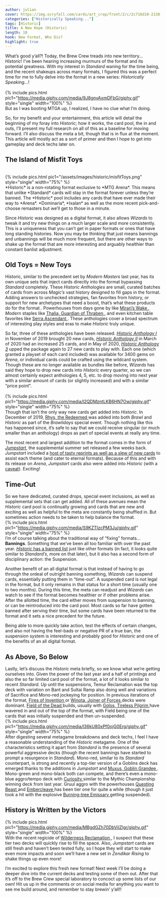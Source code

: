 ```yaml
---
author: julian
cover: https://img.scryfall.com/cards/art_crop/front/2/c/2c716d10-2130-43b7-a939-349d437e1091.jpg?1592705417
categories: ["Historically Speaking..."]
tags: [Historic]
title: A New Hope (Historic)
length: 10
hook: New Format, Who Dis?
highlight: true
---
```

What’s good y’all?! Today, the Brew Crew treads into new territory… *Historic*! I’ve been hearing increasing murmurs of the format and its potential greatness. With my interest in *Standard* waning for the time being, and the recent shakeups across many formats, I figured this was a perfect time for me to fully delve into the format in a new series: *Historically Speaking…*!
<br />
<br />
{% include pics.html
pic1="https://media.giphy.com/media/9J8gnvAxmDFbG/giphy.gif"
style="single"
width="100%" %}
<br />
But as I was booting MTGA up, I realized, I have no clue what I’m doing.

So, for my benefit and your entertainment, this article will detail the beginning of my foray into *Historic*; how it works, the card pool, the in and outs, I’ll present my full research on all of this as a baseline for moving forward. I’ll also discuss the meta a bit, though that is in flux at the moment. This article will mostly act as a sort of primer and then I hope to get into gameplay and deck techs later on.

## The Island of Misfit Toys
<br />
{% include pics.html
pic1="/assets/images/historic/misfitToys.png"
style="single"
width="75%" %}
<br />
*Historic* is a non-rotating format exclusive to *MTG Arena*. This means that unlike *Standard* cards will stay in the format forever unless they’re banned. The *Historic* pool includes any cards that have ever made their way to *Arena*. *Dominaria*, *Ixalan* as well as the more recent pick-and-choose remasters but we’ll get to those in a minute.

Since *Historic* was designed as a digital format, it also allows *Wizards* to tweak it and try new things on a much larger scale and more consistently. This is a uniqueness that you can’t get in paper formats or ones that have long standing histories. Now you may be thinking that just means bannings and unbannings will be much more frequent, but there are other ways to shake up the format that are more interesting and arguably healthier than constant banlist adjustment.

## Old Toys = New Toys

Historic, similar to the precedent set by *Modern Masters* last year, has its own unique sets that inject cards directly into the format bypassing *Standard* completely. These *Historic Anthologies* are small, curated batches of cards from across *Magic’s* vast history designed to fill gaps in the format. Adding answers to unchecked strategies, fan favorites from history, or support for new archetypes that need a boost, that’s what these products do for the format.. Powerhouses from days gone by like 
<a
	class="accented-link"
	target="_blank"
	href="https://scryfall.com/card/c17/181/miraris-wake?utm_source=api"
	data-toggle="popover"
	data-placement="top"
	data-content="<img src='https://img.scryfall.com/cards/normal/front/0/b/0b461cce-02c7-4c93-afaa-32400ff82942.jpg?1562599586' width=100% height=100%>">
	Mirari’s Wake
</a>, *Modern* staples like 
<a
	class="accented-link"
	target="_blank"
	href="https://scryfall.com/card/a25/36/thalia-guardian-of-thraben?utm_source=api"
	data-toggle="popover"
	data-placement="top"
	data-content="<img src='https://img.scryfall.com/cards/normal/front/9/7/97ff44c9-6ff5-432d-9876-488c96833c39.jpg?1562438581' width=100% height=100%>">
	Thalia, Guardian of Thraben
</a>, and even kitchen table favorites like 
<a
	class="accented-link"
	target="_blank"
	href="https://scryfall.com/card/ima/31/serra-ascendant?utm_source=api"
	data-toggle="popover"
	data-placement="top"
	data-content="<img src='https://img.scryfall.com/cards/normal/front/0/a/0a22ee47-fc56-436d-8570-88fbff421027.jpg?1562845354' width=100% height=100%>">
	Serra Ascendant
</a>. These anthologies cover a broad spectrum of interesting play styles and eras to make *Historic* truly unique.

So far, three of these anthologies have been released. <a href="https://scryfall.com/sets/ha1?as=grid&order=set" target="_blank">*Historic Anthology I*</a> in November of 2019 brought 20 new cards, <a href="https://scryfall.com/sets/ha2?as=grid&order=set" target="_blank">*Historic Anthology II*</a> in March of 2020 had an increased 25 cards, and in May of 2020, <a href="https://scryfall.com/sets/ha3?as=grid&order=set" target="_blank">*Historic Anthology 3*</a> upped the package again to 27 new cards to play with. Each one (which granted a playset of each card included) was available for 3400 gems on *Arena*, or individual cards could be crafted using the wildcard system. Though these are no longer available as bundles like before, *Wizards* has said they hope to drop new cards into *Historic* every quarter, so we can almost certainly expect anthologies 4, 5, etc. to drop moving into next year with a similar amount of cards (or slightly increased) and with a similar “price point”. 
<br />
<br />
{% include pics.html
pic1="https://media.giphy.com/media/l2QDMzntLKB6HN7Ow/giphy.gif"
style="single"
width="75%" %}
<br />
Though that isn’t the only way new cards get added into *Historic*. In December of 2019, 
<a
	class="accented-link"
	target="_blank"
	href="https://scryfall.com/card/2xm/213/rhys-the-redeemed?utm_source=api"
	data-toggle="popover"
	data-placement="top"
	data-content="<img src='https://img.scryfall.com/cards/normal/front/b/9/b91dadcb-31e9-43b0-b425-c9311af3e9d7.jpg?1596139016' width=100% height=100%>">
	Rhys, the Redeemed
</a> was added into both *Brawl* and *Historic* as part of the *Brawlidays* special event. Though nothing like this has happened since, it’s safe to say that we could receive singular (or much smaller than an anthology) drops as part of special events at really any time. 

The most recent and largest addition to the format comes in the form of <a href="https://magic.wizards.com/en/articles/archive/news/introducing-jumpstart-new-way-play-magic-2020-02-20" target="_blank">*Jumpstart*</a>, the supplemental summer set released a few weeks back. *Jumpstart* included a <a href="https://magic.wizards.com/en/articles/archive/card-image-gallery/jumpstart" target="_blank">host of tasty reprints as well as a slew of new cards</a> to assist each theme (and cater to eternal formats). Because of this and with its release on *Arena*, *Jumpstart* cards also were added into *Historic* (with a <a href="https://magic.wizards.com/en/articles/archive/news/jumpstart-cards-being-replaced-mtg-arena-2020-06-17" target="_blank">caveat</a>). Exciting!  

## Time-Out

So we have dedicated, curated drops, special event inclusions, as well as supplemental sets that can get added. All of these avenues mean the *Historic* card pool is continually growing and cards that are new and exciting as well as helpful to the meta are constantly being shuffled in. But sometimes action needs to be taken to help balance the format.
<br />
{% include pics.html
pic1="https://media.giphy.com/media/S9KZTIzcPM3Ju/giphy.gif"
style="single"
width="75%" %}
<br />
I’m of course talking about the traditional way of “fixing” formats… **Bannings**. Something that we’ve been all too familiar with over the past year. <a href="https://mtg.gamepedia.com/Historic_(format)" target="_blank">*Historic* has a banned list</a> just like other formats (in fact, it looks quite similar to *Standard’s*, more on that later), but it also has a second form of disciplinary action: the Suspension.

Another benefit of an all digital format is that instead of having to go through the ordeal of outright banning something, *Wizards* can suspend cards, essentially putting them in “time-out”. A suspended card is not legal in the format, but it only remains in that status for a short time (usually one to two months). During this time, the meta can readjust and *Wizards* can watch to see if the format becomes healthier or if other problems arise. After the allotted time, the card either moves from suspension to banning, or can be reintroduced into the card pool. Most cards so far have gotten banned after serving their time, but some cards have been returned to the format and it sets a nice precedent for the future.

Being able to more quickly take action, test the effects of certain changes, and also not having the feel-bads or negative PR of a true ban, the suspension system is interesting and probably good for *Historic* and one of the benefits of an all digital format.

## As Above, So Below

Lastly, let’s discuss the *Historic* meta briefly, so we know what we’re getting ourselves into. Given the power of the last year and a half of printings and also the so far limited card pool of the format, a lot of it looks similar to recent *Standard*. Up until the suspensions, Temur Reclamation was the top deck with variation on Bant and Sultai Ramp also doing well and variations of Sacrifice and Mono-red jockeying for position. In previous iterations of the format, 
<a
	class="accented-link"
	target="_blank"
	href="https://scryfall.com/card/eld/125/fires-of-invention?utm_source=api"
	data-toggle="popover"
	data-placement="top"
	data-content="<img src='https://img.scryfall.com/cards/normal/front/a/1/a12b16b0-f75f-42d8-9b24-947c1908e0f7.jpg?1591620860' width=100% height=100%>">
	Fires of Invention
</a> or 
<a
	class="accented-link"
	target="_blank"
	href="https://scryfall.com/card/iko/216/winota-joiner-of-forces?utm_source=api"
	data-toggle="popover"
	data-placement="top"
	data-content="<img src='https://img.scryfall.com/cards/normal/front/5/d/5dd13a6c-23d3-44ce-a628-cb1c19d777c4.jpg?1591630143' width=100% height=100%>">
	Winota, Joiner of Forces
</a> decks were dominant. 
<a
	class="accented-link"
	target="_blank"
	href="https://scryfall.com/card/m20/247/field-of-the-dead?utm_source=api"
	data-toggle="popover"
	data-placement="top"
	data-content="<img src='https://img.scryfall.com/cards/normal/front/4/7/470ca3f4-29aa-4c4c-8ff2-8cdd70c69943.jpg?1592517808' width=100% height=100%>">
	Field of the Dead
</a> builds, usually with 
<a
	class="accented-link"
	target="_blank"
	href="https://scryfall.com/card/m20/226/golos-tireless-pilgrim?utm_source=api"
	data-toggle="popover"
	data-placement="top"
	data-content="<img src='https://img.scryfall.com/cards/normal/front/1/f/1fa48620-4c3d-4f75-be1f-c12c4aa59f51.jpg?1592517637' width=100% height=100%>">
	Golos, Tireless Pilgrim
</a> have wavered in and out of the top of the format, with Field being one of the cards that was initially suspended and then un-suspended. 
<br />
{% include pics.html
pic1="https://media.giphy.com/media/l36kU80xPf0ojG0Erg/giphy.gif"
style="single"
width="75%" %}
<br />
After digesting several metagame breakdowns and deck techs, I feel I have a reasonable understanding of the *Historic* metagame. One of the characteristics setting it apart from *Standard* is the presence of several powerful aggressive decks (though the recent bannings have started to prompt a resurgence in *Standard*). Mono-red, similar to its *Standard* counterpart, is strong and recently a top-tier version of a Goblins deck has emerged thanks to the additions in *Jumpstart* and 
<a
	class="accented-link"
	target="_blank"
	href="https://scryfall.com/card/jmp/24/muxus-goblin-grandee?utm_source=api"
	data-toggle="popover"
	data-placement="top"
	data-content="<img src='https://img.scryfall.com/cards/normal/front/2/c/2c716d10-2130-43b7-a939-349d437e1091.jpg?1592705417' width=100% height=100%>">
	Muxus, Goblin Grandee
</a>. Mono-green and mono-black both can compete, and there’s even a mono-blue aggro/tempo deck with 
<a
	class="accented-link"
	target="_blank"
	href="https://scryfall.com/card/jmp/147/curiosity?utm_source=api"
	data-toggle="popover"
	data-placement="top"
	data-content="<img src='https://img.scryfall.com/cards/normal/front/c/5/c5a0be10-c20f-4ac0-89a5-1770ecf48aad.jpg?1592706075' width=100% height=100%>">
	Curiosity
</a> similar to the Mythic Championship winning deck from last year. Gruul aggro with the powerhouses 
<a
	class="accented-link"
	target="_blank"
	href="https://scryfall.com/card/eld/171/questing-beast?utm_source=api"
	data-toggle="popover"
	data-placement="top"
	data-content="<img src='https://img.scryfall.com/cards/normal/front/e/4/e41cf82d-3213-47ce-a015-6e51a8b07e4f.jpg?1572490640' width=100% height=100%>">
	Questing Beast
</a> and 
<a
	class="accented-link"
	target="_blank"
	href="https://scryfall.com/card/eld/120/embercleave?utm_source=api"
	data-toggle="popover"
	data-placement="top"
	data-content="<img src='https://img.scryfall.com/cards/normal/front/a/a/aaae15dd-11b6-4421-99e9-365c7fe4a5d6.jpg?1572490333' width=100% height=100%>">
	Embercleave
</a> has been tier one for quite a while (though it just took a hit with the explosive 
<a
	class="accented-link"
	target="_blank"
	href="https://scryfall.com/card/dds/55/burning-tree-emissary?utm_source=api"
	data-toggle="popover"
	data-placement="top"
	data-content="<img src='https://img.scryfall.com/cards/normal/front/2/2/22e3e874-a0ec-4459-b78d-abef6b9232b9.jpg?1592761843' width=100% height=100%>">
	Burning-tree Emissary
</a> getting suspended).

## History is Written by the Victors
{% include pics.html
pic1="https://media.giphy.com/media/MBgdGZh70DbViIZlgr/giphy.gif"
style="single"
width="100%" %}
<br />
With the recent regicide of 
<a
	class="accented-link"
	target="_blank"
	href="https://scryfall.com/card/c20/196/wilderness-reclamation?utm_source=api"
	data-toggle="popover"
	data-placement="top"
	data-content="<img src='https://img.scryfall.com/cards/normal/front/9/4/94a28102-dfbe-49e9-b64f-52b552afac1b.jpg?1596451498' width=100% height=100%>">
	Wilderness Reclamation
</a>, I suspect that these tier two decks will quickly rise to fill the space. Also, *Jumpstart* cards are still fresh and haven’t been tested fully, so I hope they will start to make even more impacts and soon we’ll have a new set in *Zendikar Rising* to shake things up even more! 

I’m excited to explore this fresh new format! Next week I’ll be doing a deeper dive into the current decks and testing some of them out. After that it’s off to the Brew Crew special laboratory to concoct up some lists of our own! Hit us up in the comments or on social media for anything you want to see me build around, and remember to stay brewin’ y’all!!
<br />
<br />

